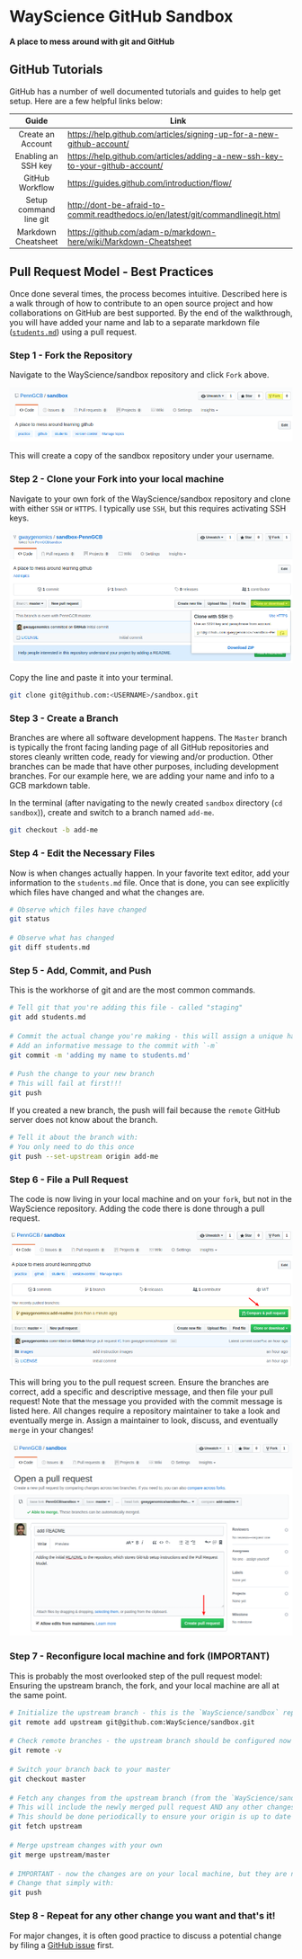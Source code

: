 # WayScience GitHub Sandbox

**A place to mess around with git and GitHub**

## GitHub Tutorials

GitHub has a number of well documented tutorials and guides to help get setup.
Here are a few helpful links below:

|         Guide          | Link                                                                             |
| :--------------------: | -------------------------------------------------------------------------------- |
|   Create an Account    | https://help.github.com/articles/signing-up-for-a-new-github-account/            |
|  Enabling an SSH key   | https://help.github.com/articles/adding-a-new-ssh-key-to-your-github-account/    |
|    GitHub Workflow     | https://guides.github.com/introduction/flow/                                     |
| Setup command line git | http://dont-be-afraid-to-commit.readthedocs.io/en/latest/git/commandlinegit.html |
|  Markdown Cheatsheet   | https://github.com/adam-p/markdown-here/wiki/Markdown-Cheatsheet                 |

## Pull Request Model - Best Practices

Once done several times, the process becomes intuitive.
Described here is a walk through of how to contribute to an open source project and how collaborations on GitHub are best supported.
By the end of the walkthrough, you will have added your name and lab to a separate markdown file ([`students.md`](students.md)) using a pull request.

### Step 1 - Fork the Repository

Navigate to the WayScience/sandbox repository and click `Fork` above.

![fork](images/fork.png?raw=true)

This will create a copy of the sandbox repository under your username.

### Step 2 - Clone your Fork into your local machine

Navigate to your own fork of the WayScience/sandbox repository and clone with either `SSH` or `HTTPS`.
I typically use `SSH`, but this requires activating SSH keys.

![clone](images/clone.png?raw=true)

Copy the line and paste it into your terminal.

```sh
git clone git@github.com:<USERNAME>/sandbox.git
```

### Step 3 - Create a Branch

Branches are where all software development happens.
The `Master` branch is typically the front facing landing page of all GitHub repositories and stores cleanly written code, ready for viewing and/or production.
Other branches can be made that have other purposes, including development branches.
For our example here, we are adding your name and info to a GCB markdown table.

In the terminal (after navigating to the newly created `sandbox` directory (`cd sandbox`)), create and switch to a branch named `add-me`.

```sh
git checkout -b add-me
```

### Step 4 - Edit the Necessary Files

Now is when changes actually happen.
In your favorite text editor, add your information to the `students.md` file.
Once that is done, you can see explicitly which files have changed and what the changes are.

```sh
# Observe which files have changed
git status

# Observe what has changed
git diff students.md
```

### Step 5 - Add, Commit, and Push

This is the workhorse of git and are the most common commands.

```sh
# Tell git that you're adding this file - called "staging"
git add students.md

# Commit the actual change you're making - this will assign a unique hash to the change
# Add an informative message to the commit with `-m`
git commit -m 'adding my name to students.md'

# Push the change to your new branch
# This will fail at first!!!
git push
```

If you created a new branch, the push will fail because the `remote` GitHub server does not know about the branch.

```sh
# Tell it about the branch with:
# You only need to do this once
git push --set-upstream origin add-me
```

### Step 6 - File a Pull Request

The code is now living in your local machine and on your `fork`, but not in the WayScience repository.
Adding the code there is done through a pull request.

![pull_request](images/pull_request.png?raw=true)

This will bring you to the pull request screen.
Ensure the branches are correct, add a specific and descriptive message, and then file your pull request!
Note that the message you provided with the commit message is listed here.
All changes require a repository maintainer to take a look and eventually merge in.
Assign a maintainer to look, discuss, and eventually `merge` in your changes!

![pull_request_notes](images/pull_request_notes.png?raw=true)

### Step 7 - Reconfigure local machine and fork (IMPORTANT)

This is probably the most overlooked step of the pull request model: Ensuring the upstream branch, the fork, and your local machine are all at the same point.

```sh
# Initialize the upstream branch - this is the `WayScience/sandbox` repository that your fork is of
git remote add upstream git@github.com:WayScience/sandbox.git

# Check remote branches - the upstream branch should be configured now
git remote -v

# Switch your branch back to your master
git checkout master

# Fetch any changes from the upstream branch (from the `WayScience/sandbox`)
# This will include the newly merged pull request AND any other changes made by others
# This should be done periodically to ensure your origin is up to date with the upstream
git fetch upstream

# Merge upstream changes with your own
git merge upstream/master

# IMPORTANT - now the changes are on your local machine, but they are not yet on your remote GitHub repository!
# Change that simply with:
git push
```

### Step 8 - Repeat for any other change you want and that's it!

For major changes, it is often good practice to discuss a potential change by filing a [GitHub issue](https://github.com/WayScience/sandbox/issues) first.
